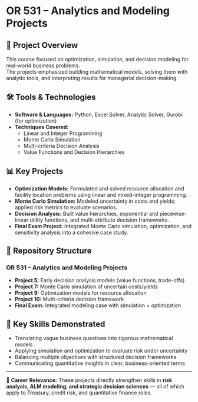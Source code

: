 # OR 531 – Analytics and Modeling Projects

## 📌 Project Overview
This course focused on optimization, simulation, and decision modeling for real-world business problems.  
The projects emphasized building mathematical models, solving them with analytic tools, and interpreting results for managerial decision-making.

## 🛠️ Tools & Technologies
- **Software & Languages:** Python, Excel Solver, Analytic Solver, Gurobi (for optimization)  
- **Techniques Covered:**
  - Linear and Integer Programming
  - Monte Carlo Simulation
  - Multi-criteria Decision Analysis
  - Value Functions and Decision Hierarchies

## 📊 Key Projects
- **Optimization Models:** Formulated and solved resource allocation and facility location problems using linear and mixed-integer programming.  
- **Monte Carlo Simulation:** Modeled uncertainty in costs and yields; applied risk metrics to evaluate scenarios.  
- **Decision Analysis:** Built value hierarchies, exponential and piecewise-linear utility functions, and multi-attribute decision frameworks.  
- **Final Exam Project:** Integrated Monte Carlo simulation, optimization, and sensitivity analysis into a cohesive case study.

## 📂 Repository Structure
### OR 531 – Analytics and Modeling Projects

- **Project 5:**     Early decision analysis models (value functions, trade-offs)
- **Project 7:**     Monte Carlo simulation of uncertain costs/yields
- **Project 9:**     Optimization models for resource allocation
- **Project 10:**    Multi-criteria decision framework
- **Final Exam:**    Integrated modeling case with simulation + optimization




## 🧠 Key Skills Demonstrated
- Translating vague business questions into rigorous mathematical models  
- Applying simulation and optimization to evaluate risk under uncertainty  
- Balancing multiple objectives with structured decision frameworks  
- Communicating quantitative insights in clear, business-oriented terms  

---

📌 **Career Relevance:** These projects directly strengthen skills in **risk analysis, ALM modeling, and strategic decision sciences** — all of which apply to Treasury, credit risk, and quantitative finance roles.
